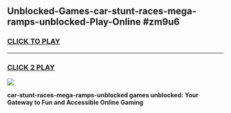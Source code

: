 
## Unblocked-Games-car-stunt-races-mega-ramps-unblocked-Play-Online #zm9u6
<h3>
<a href="https://news.freeplayer.one?title=car-stunt-races-mega-ramps-unblocked&ref=3">CLICK TO PLAY</a></h3>
<hr>

<h3>
<a href="https://news.freeplayer.one?title=car-stunt-races-mega-ramps-unblocked&ref=3">CLICK 2 PLAY</a>
  
</h3>

<a href="https://news.freeplayer.one?title=car-stunt-races-mega-ramps-unblocked&ref=3"><img src="https://clearcache.store/games.png"></a>


**car-stunt-races-mega-ramps-unblocked games unblocked: Your Gateway to Fun and Accessible Online Gaming**
